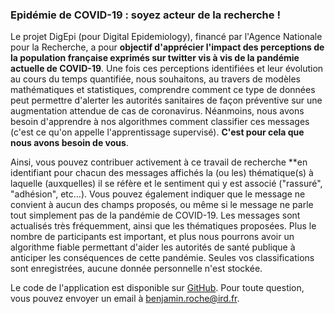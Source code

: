 ### Epidémie de COVID-19 : soyez acteur de la recherche !

Le projet DigEpi (pour Digital Epidemiology), financé par l'Agence Nationale pour la Recherche, a pour **objectif d'apprécier l'impact des perceptions de la population française exprimés sur twitter vis à vis de la pandémie actuelle de COVID-19**. Une fois ces perceptions identifiées et leur évolution au cours du temps quantifiée, nous souhaitons, au travers de modèles mathématiques et statistiques, comprendre comment ce type de données peut permettre d'alerter les autorités sanitaires de façon préventive sur une augmentation attendue de cas de coronavirus. Néanmoins, nous avons besoin d'apprendre à nos algorithmes comment classifier ces messages (c'est ce qu'on appelle l'apprentissage supervisé). **C'est pour cela que nous avons besoin de vous**.

Ainsi, vous pouvez contribuer activement à ce travail de recherche **en identifiant pour chacun des messages affichés la (ou les) thématique(s) à laquelle (auxquelles) il se réfère et le sentiment qui y est associé ("rassuré", "adhésion", etc...). Vous pouvez également indiquer que le message ne convient à aucun des champs proposés, ou même si le message ne parle tout simplement pas de la pandémie de COVID-19. Les messages sont actualisés très fréquemment, ainsi que les thématiques proposées. Plus le nombre de participants est important, et plus nous pourrons avoir un algorithme fiable permettant d'aider les autorités de santé publique à anticiper les conséquences de cette pandémie. Seules vos classifications sont enregistrées, aucune donnée personnelle n'est stockée.

Le code de l'application est disponible sur [GitHub](https://github.com/Bisaloo/TrainCOVIDTweets). Pour toute question, vous pouvez envoyer un email à <benjamin.roche@ird.fr>.

